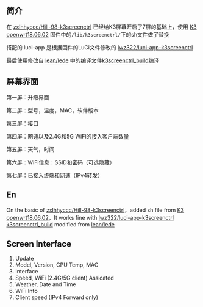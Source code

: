 ## 简介

在 [zxlhhyccc/Hill-98-k3screenctrl](https://github.com/zxlhhyccc/Hill-98-k3screenctrl) 已经给K3屏幕开启了7屏的基础上，使用 [K3 openwrt18.06.02](https://www.right.com.cn/forum/thread-466672-1-1.html) 固件中的```/lib/k3screenctrl/```下的sh文件做了替换

搭配的 luci-app 是根据固件的LuCi文件修改的 [lwz322/luci-app-k3screenctrl](https://github.com/lwz322/luci-app-k3screenctrl)

最后使用修改自 [lean/lede](https://github.com/lean/lede) 中的编译文件[k3screenctrl_build](https://github.com/lwz322/k3screenctrl_build)编译

## 屏幕界面

第一屏：升级界面

第二屏：型号，温度，MAC，软件版本

第三屏：接口

第四屏：网速以及2.4G和5G WiFi的接入客户端数量

第五屏：天气，时间

第六屏：WiFi信息：SSID和密码（可选隐藏）

第七屏：已接入终端和网速（IPv4转发）

## En

On the basic of [zxlhhyccc/Hill-98-k3screenctrl](https://github.com/zxlhhyccc/Hill-98-k3screenctrl)，added sh file from [K3 openwrt18.06.02](https://www.right.com.cn/forum/thread-466672-1-1.html)，It works fine with [lwz322/luci-app-k3screenctrl](https://github.com/lwz322/luci-app-k3screenctrl)
[k3screenctrl_build](https://github.com/lwz322/k3screenctrl_build) modified from [lean/lede](https://github.com/lean/lede)

## Screen Interface

1. Update
2. Model, Version, CPU Temp, MAC
3. Interface
4. Speed, WiFi (2.4G/5G client) Assicated
5. Weather, Date and Time
6. WiFi Info
7. Client speed (IPv4 Forward only)